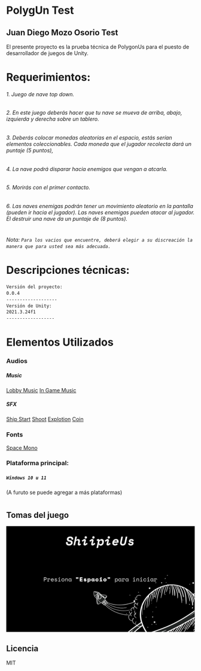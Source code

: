 # PolygUn Test
## Juan Diego Mozo Osorio Test
El presente proyecto es la prueba técnica de PolygonUs para el puesto de desarrollador de juegos de Unity.

# Requerimientos:
###### 1. Juego de nave top down.
###### 2. En este juego deberás hacer que tu nave se mueva de arriba, abajo, izquierda y derecha sobre un tablero.
###### 3. Deberás colocar monedas aleatorías en el espacio, estás serían elementos coleccionables. Cada moneda que el jugador recolecta dará un puntaje (5 puntos),
###### 4. La nave podrá disparar hacia enemigos que vengan a atcarla.
###### 5. Morirás con el primer contacto.
###### 6. Las naves enemigas podrán tener un movimiento aleatorio en la pantalla (pueden ir hacia el jugador). Las naves enemigas pueden atacar al jugador. El destruir una nave da un puntaje de (8 puntos).
#
###### Nota: `Para los vacios que encuentre, deberá elegir a su discreación la manera que para usted sea más adecuada.`
#
#

# Descripciones técnicas:

```sh
Versión del proyecto:
0.0.4
-------------------
Versión de Unity:
2021.3.24f1
------------------
```

# Elementos Utilizados


### Audios
##### Music
[Lobby Music](https://freesound.org/people/Xythe/sounds/516912/ "Audio")
[In Game Music](https://pixabay.com/music/techno-trance-melodic-techno-03-extended-version-moogify-9867/ "Audio")

##### SFX
[Ship Start](https://freesound.org/people/InspectorJ/sounds/458586/ "Audio")
[Shoot](https://freesound.org/people/MATRIXXX_/sounds/455251/ "Audio")
[Explotion](https://freesound.org/people/wubitog/sounds/200465/ "Audio")
[Coin](https://freesound.org/people/ProjectsU012/sounds/341695/ "Audio")

### Fonts
[Space Mono](https://fonts.google.com/specimen/Space+Mono/ "Font")

### Plataforma principal:
##### `Windows 10 u 11`
(A furuto se puede agregar a más plataformas)
#
## Tomas del juego
![Toma 1](./resources/banner.png)

## Licencia
MIT
